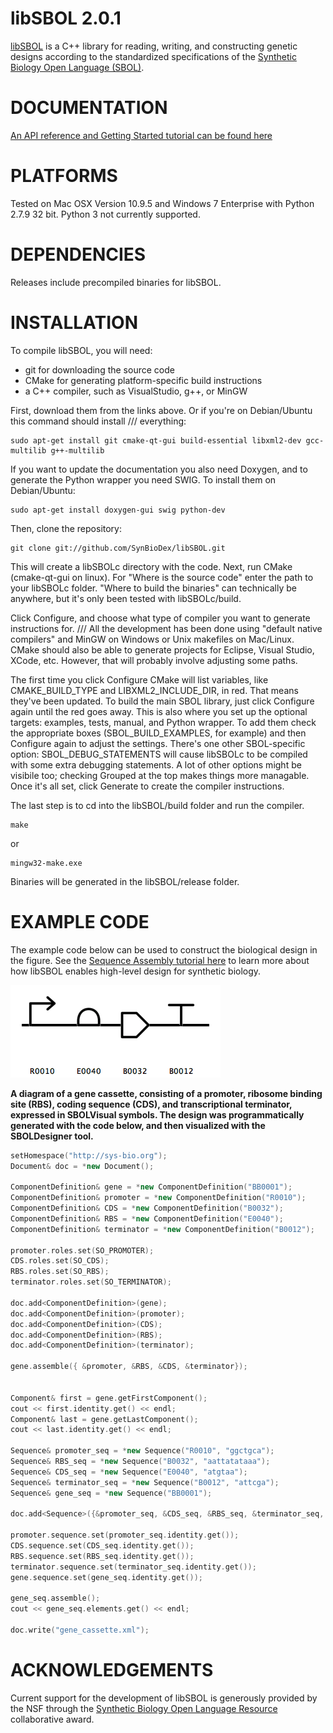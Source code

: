 libSBOL 2.0.1
======================================

[libSBOL](https://github.com/SynBioDex/libSBOL) is a C++ library for reading, writing, and constructing genetic designs according to the standardized specifications of the [Synthetic Biology Open Language (SBOL)](http://www.sbolstandard.org/).  

DOCUMENTATION
=============
[An API reference and Getting Started tutorial can be found here](http://synbiodex.github.io/libSBOL/#doxygen)

PLATFORMS
=========
Tested on Mac OSX Version 10.9.5 and Windows 7 Enterprise with Python 2.7.9 32 bit. Python 3 not currently supported.

DEPENDENCIES
============
Releases include precompiled binaries for libSBOL.

INSTALLATION
============
To compile libSBOL, you will need:
* git for downloading the source code
* CMake for generating platform-specific build instructions
* a C++ compiler, such as VisualStudio, g++, or MinGW

First, download them from the links above. Or if you're on Debian/Ubuntu this command should install /// everything:

```
sudo apt-get install git cmake-qt-gui build-essential libxml2-dev gcc-multilib g++-multilib
```

If you want to update the documentation you also need Doxygen, and to generate the Python wrapper you need SWIG. To install them on Debian/Ubuntu:

```
sudo apt-get install doxygen-gui swig python-dev
```

Then, clone the repository:

```
git clone git://github.com/SynBioDex/libSBOL.git
```

This will create a libSBOLc directory with the code. Next, run CMake (cmake-qt-gui on linux). For "Where is the source code" enter the path to your libSBOLc folder. "Where to build the binaries" can technically be anywhere, but it's only been tested with libSBOLc/build.

Click Configure, and choose what type of compiler you want to generate instructions for. /// All the development has been done using "default native compilers" and MinGW on Windows or Unix makefiles on Mac/Linux. CMake should also be able to generate projects for Eclipse, Visual Studio, XCode, etc. However, that will probably involve adjusting some paths.

The first time you click Configure CMake will list variables, like CMAKE_BUILD_TYPE and LIBXML2_INCLUDE_DIR, in red. That means they've been updated. To build the main SBOL library, just click Configure again until the red goes away. This is also where you set up the optional targets: examples, tests, manual, and Python wrapper. To add them check the appropriate boxes (SBOL_BUILD_EXAMPLES, for example) and then Configure again to adjust the settings. There's one other SBOL-specific option: SBOL_DEBUG_STATEMENTS will cause libSBOLc to be compiled with some extra debugging statements. A lot of other options might be visibile too; checking Grouped at the top makes things more managable. Once it's all set, click Generate to create the compiler instructions.

The last step is to cd into the libSBOL/build folder and run the compiler.

```
make 
```

or

```
mingw32-make.exe
```

Binaries will be generated in the libSBOL/release folder.

EXAMPLE CODE
============
The example code below can be used to construct the biological design in the figure.  See the [Sequence Assembly tutorial here](http://synbiodex.github.io/libSBOL/sequences.html) to learn more about how libSBOL enables high-level design for synthetic biology.

![](gene_cassette.png)
 
**A diagram of a gene cassette, consisting of a promoter, ribosome binding site (RBS), coding sequence (CDS), and transcriptional terminator, expressed in SBOLVisual symbols. The design was programmatically generated with the code below, and then visualized with the SBOLDesigner tool.**
```c++
setHomespace("http://sys-bio.org");
Document& doc = *new Document();

ComponentDefinition& gene = *new ComponentDefinition("BB0001");
ComponentDefinition& promoter = *new ComponentDefinition("R0010");
ComponentDefinition& CDS = *new ComponentDefinition("B0032");
ComponentDefinition& RBS = *new ComponentDefinition("E0040");
ComponentDefinition& terminator = *new ComponentDefinition("B0012");

promoter.roles.set(SO_PROMOTER);
CDS.roles.set(SO_CDS);
RBS.roles.set(SO_RBS);
terminator.roles.set(SO_TERMINATOR);

doc.add<ComponentDefinition>(gene);
doc.add<ComponentDefinition>(promoter);
doc.add<ComponentDefinition>(CDS);
doc.add<ComponentDefinition>(RBS);
doc.add<ComponentDefinition>(terminator);

gene.assemble({ &promoter, &RBS, &CDS, &terminator});


Component& first = gene.getFirstComponent();
cout << first.identity.get() << endl;
Component& last = gene.getLastComponent();
cout << last.identity.get() << endl;

Sequence& promoter_seq = *new Sequence("R0010", "ggctgca");
Sequence& RBS_seq = *new Sequence("B0032", "aattatataaa");
Sequence& CDS_seq = *new Sequence("E0040", "atgtaa");
Sequence& terminator_seq = *new Sequence("B0012", "attcga");
Sequence& gene_seq = *new Sequence("BB0001");

doc.add<Sequence>({&promoter_seq, &CDS_seq, &RBS_seq, &terminator_seq, &gene_seq});

promoter.sequence.set(promoter_seq.identity.get());
CDS.sequence.set(CDS_seq.identity.get());
RBS.sequence.set(RBS_seq.identity.get());
terminator.sequence.set(terminator_seq.identity.get());
gene.sequence.set(gene_seq.identity.get());

gene_seq.assemble();
cout << gene_seq.elements.get() << endl;

doc.write("gene_cassette.xml");
```

ACKNOWLEDGEMENTS
================

Current support for the development of libSBOL is generously provided by the NSF through the [Synthetic Biology Open Language Resource](http://www.nsf.gov/awardsearch/showAward?AWD_ID=1355909) collaborative award.
